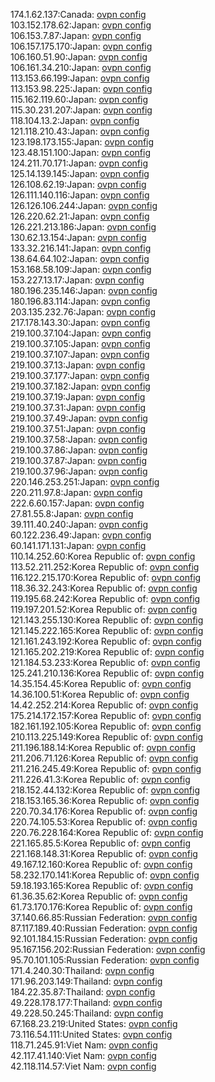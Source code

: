 174.1.62.137:Canada: [ovpn config](vpn/174_1_62_137.ovpn)  
103.152.178.62:Japan: [ovpn config](vpn/103_152_178_62.ovpn)  
106.153.7.87:Japan: [ovpn config](vpn/106_153_7_87.ovpn)  
106.157.175.170:Japan: [ovpn config](vpn/106_157_175_170.ovpn)  
106.160.51.90:Japan: [ovpn config](vpn/106_160_51_90.ovpn)  
106.161.34.210:Japan: [ovpn config](vpn/106_161_34_210.ovpn)  
113.153.66.199:Japan: [ovpn config](vpn/113_153_66_199.ovpn)  
113.153.98.225:Japan: [ovpn config](vpn/113_153_98_225.ovpn)  
115.162.119.60:Japan: [ovpn config](vpn/115_162_119_60.ovpn)  
115.30.231.207:Japan: [ovpn config](vpn/115_30_231_207.ovpn)  
118.104.13.2:Japan: [ovpn config](vpn/118_104_13_2.ovpn)  
121.118.210.43:Japan: [ovpn config](vpn/121_118_210_43.ovpn)  
123.198.173.155:Japan: [ovpn config](vpn/123_198_173_155.ovpn)  
123.48.151.100:Japan: [ovpn config](vpn/123_48_151_100.ovpn)  
124.211.70.171:Japan: [ovpn config](vpn/124_211_70_171.ovpn)  
125.14.139.145:Japan: [ovpn config](vpn/125_14_139_145.ovpn)  
126.108.62.19:Japan: [ovpn config](vpn/126_108_62_19.ovpn)  
126.111.140.116:Japan: [ovpn config](vpn/126_111_140_116.ovpn)  
126.126.106.244:Japan: [ovpn config](vpn/126_126_106_244.ovpn)  
126.220.62.21:Japan: [ovpn config](vpn/126_220_62_21.ovpn)  
126.221.213.186:Japan: [ovpn config](vpn/126_221_213_186.ovpn)  
130.62.13.154:Japan: [ovpn config](vpn/130_62_13_154.ovpn)  
133.32.216.141:Japan: [ovpn config](vpn/133_32_216_141.ovpn)  
138.64.64.102:Japan: [ovpn config](vpn/138_64_64_102.ovpn)  
153.168.58.109:Japan: [ovpn config](vpn/153_168_58_109.ovpn)  
153.227.13.17:Japan: [ovpn config](vpn/153_227_13_17.ovpn)  
180.196.235.146:Japan: [ovpn config](vpn/180_196_235_146.ovpn)  
180.196.83.114:Japan: [ovpn config](vpn/180_196_83_114.ovpn)  
203.135.232.76:Japan: [ovpn config](vpn/203_135_232_76.ovpn)  
217.178.143.30:Japan: [ovpn config](vpn/217_178_143_30.ovpn)  
219.100.37.104:Japan: [ovpn config](vpn/219_100_37_104.ovpn)  
219.100.37.105:Japan: [ovpn config](vpn/219_100_37_105.ovpn)  
219.100.37.107:Japan: [ovpn config](vpn/219_100_37_107.ovpn)  
219.100.37.13:Japan: [ovpn config](vpn/219_100_37_13.ovpn)  
219.100.37.177:Japan: [ovpn config](vpn/219_100_37_177.ovpn)  
219.100.37.182:Japan: [ovpn config](vpn/219_100_37_182.ovpn)  
219.100.37.19:Japan: [ovpn config](vpn/219_100_37_19.ovpn)  
219.100.37.31:Japan: [ovpn config](vpn/219_100_37_31.ovpn)  
219.100.37.49:Japan: [ovpn config](vpn/219_100_37_49.ovpn)  
219.100.37.51:Japan: [ovpn config](vpn/219_100_37_51.ovpn)  
219.100.37.58:Japan: [ovpn config](vpn/219_100_37_58.ovpn)  
219.100.37.86:Japan: [ovpn config](vpn/219_100_37_86.ovpn)  
219.100.37.87:Japan: [ovpn config](vpn/219_100_37_87.ovpn)  
219.100.37.96:Japan: [ovpn config](vpn/219_100_37_96.ovpn)  
220.146.253.251:Japan: [ovpn config](vpn/220_146_253_251.ovpn)  
220.211.97.8:Japan: [ovpn config](vpn/220_211_97_8.ovpn)  
222.6.60.157:Japan: [ovpn config](vpn/222_6_60_157.ovpn)  
27.81.55.8:Japan: [ovpn config](vpn/27_81_55_8.ovpn)  
39.111.40.240:Japan: [ovpn config](vpn/39_111_40_240.ovpn)  
60.122.236.49:Japan: [ovpn config](vpn/60_122_236_49.ovpn)  
60.141.171.131:Japan: [ovpn config](vpn/60_141_171_131.ovpn)  
110.14.252.60:Korea Republic of: [ovpn config](vpn/110_14_252_60.ovpn)  
113.52.211.252:Korea Republic of: [ovpn config](vpn/113_52_211_252.ovpn)  
116.122.215.170:Korea Republic of: [ovpn config](vpn/116_122_215_170.ovpn)  
118.36.32.243:Korea Republic of: [ovpn config](vpn/118_36_32_243.ovpn)  
119.195.68.242:Korea Republic of: [ovpn config](vpn/119_195_68_242.ovpn)  
119.197.201.52:Korea Republic of: [ovpn config](vpn/119_197_201_52.ovpn)  
121.143.255.130:Korea Republic of: [ovpn config](vpn/121_143_255_130.ovpn)  
121.145.222.165:Korea Republic of: [ovpn config](vpn/121_145_222_165.ovpn)  
121.161.243.192:Korea Republic of: [ovpn config](vpn/121_161_243_192.ovpn)  
121.165.202.219:Korea Republic of: [ovpn config](vpn/121_165_202_219.ovpn)  
121.184.53.233:Korea Republic of: [ovpn config](vpn/121_184_53_233.ovpn)  
125.241.210.136:Korea Republic of: [ovpn config](vpn/125_241_210_136.ovpn)  
14.35.154.45:Korea Republic of: [ovpn config](vpn/14_35_154_45.ovpn)  
14.36.100.51:Korea Republic of: [ovpn config](vpn/14_36_100_51.ovpn)  
14.42.252.214:Korea Republic of: [ovpn config](vpn/14_42_252_214.ovpn)  
175.214.172.157:Korea Republic of: [ovpn config](vpn/175_214_172_157.ovpn)  
182.161.192.105:Korea Republic of: [ovpn config](vpn/182_161_192_105.ovpn)  
210.113.225.149:Korea Republic of: [ovpn config](vpn/210_113_225_149.ovpn)  
211.196.188.14:Korea Republic of: [ovpn config](vpn/211_196_188_14.ovpn)  
211.206.71.126:Korea Republic of: [ovpn config](vpn/211_206_71_126.ovpn)  
211.216.245.49:Korea Republic of: [ovpn config](vpn/211_216_245_49.ovpn)  
211.226.41.3:Korea Republic of: [ovpn config](vpn/211_226_41_3.ovpn)  
218.152.44.132:Korea Republic of: [ovpn config](vpn/218_152_44_132.ovpn)  
218.153.165.36:Korea Republic of: [ovpn config](vpn/218_153_165_36.ovpn)  
220.70.34.176:Korea Republic of: [ovpn config](vpn/220_70_34_176.ovpn)  
220.74.105.53:Korea Republic of: [ovpn config](vpn/220_74_105_53.ovpn)  
220.76.228.164:Korea Republic of: [ovpn config](vpn/220_76_228_164.ovpn)  
221.165.85.5:Korea Republic of: [ovpn config](vpn/221_165_85_5.ovpn)  
221.168.148.31:Korea Republic of: [ovpn config](vpn/221_168_148_31.ovpn)  
49.167.12.160:Korea Republic of: [ovpn config](vpn/49_167_12_160.ovpn)  
58.232.170.141:Korea Republic of: [ovpn config](vpn/58_232_170_141.ovpn)  
59.18.193.165:Korea Republic of: [ovpn config](vpn/59_18_193_165.ovpn)  
61.36.35.62:Korea Republic of: [ovpn config](vpn/61_36_35_62.ovpn)  
61.73.170.176:Korea Republic of: [ovpn config](vpn/61_73_170_176.ovpn)  
37.140.66.85:Russian Federation: [ovpn config](vpn/37_140_66_85.ovpn)  
87.117.189.40:Russian Federation: [ovpn config](vpn/87_117_189_40.ovpn)  
92.101.184.15:Russian Federation: [ovpn config](vpn/92_101_184_15.ovpn)  
95.167.156.202:Russian Federation: [ovpn config](vpn/95_167_156_202.ovpn)  
95.70.101.105:Russian Federation: [ovpn config](vpn/95_70_101_105.ovpn)  
171.4.240.30:Thailand: [ovpn config](vpn/171_4_240_30.ovpn)  
171.96.203.149:Thailand: [ovpn config](vpn/171_96_203_149.ovpn)  
184.22.35.87:Thailand: [ovpn config](vpn/184_22_35_87.ovpn)  
49.228.178.177:Thailand: [ovpn config](vpn/49_228_178_177.ovpn)  
49.228.50.245:Thailand: [ovpn config](vpn/49_228_50_245.ovpn)  
67.168.23.219:United States: [ovpn config](vpn/67_168_23_219.ovpn)  
73.116.54.111:United States: [ovpn config](vpn/73_116_54_111.ovpn)  
118.71.245.91:Viet Nam: [ovpn config](vpn/118_71_245_91.ovpn)  
42.117.41.140:Viet Nam: [ovpn config](vpn/42_117_41_140.ovpn)  
42.118.114.57:Viet Nam: [ovpn config](vpn/42_118_114_57.ovpn)  
